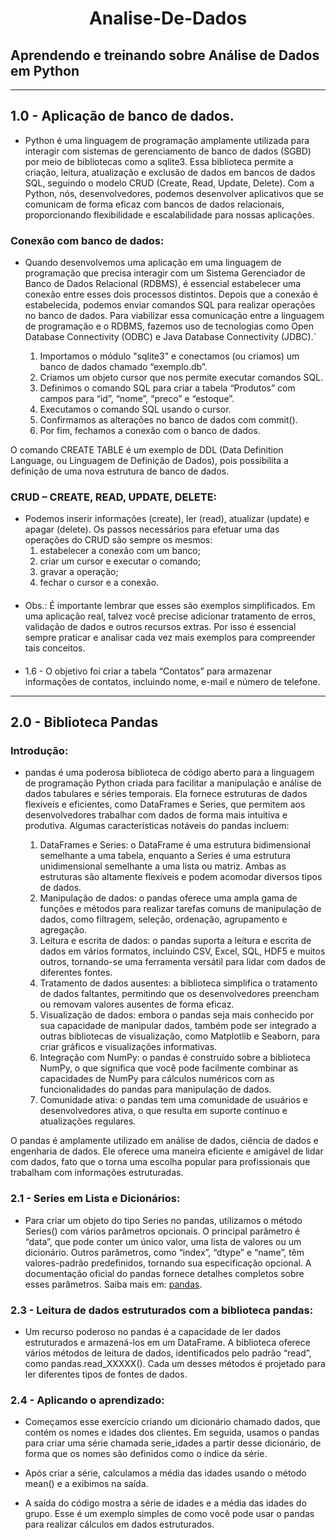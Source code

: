 # <center> Analise-De-Dados
## Aprendendo e treinando sobre Análise de Dados em Python

---
## 1.0 - Aplicação de banco de dados.
  * Python é uma linguagem de programação amplamente utilizada para interagir com sistemas de gerenciamento de banco de dados (SGBD) por meio de bibliotecas como a sqlite3. Essa biblioteca permite a criação, leitura, atualização e exclusão de dados em bancos de dados SQL, seguindo o modelo CRUD (Create, Read, Update, Delete). Com a Python, nós, desenvolvedores, podemos desenvolver aplicativos que se comunicam de forma eficaz com bancos de dados relacionais, proporcionando flexibilidade e escalabilidade para nossas aplicações.
###  Conexão com banco de dados:
* Quando desenvolvemos uma aplicação em uma linguagem de programação que precisa interagir com um Sistema Gerenciador de Banco de Dados Relacional (RDBMS), é essencial estabelecer uma conexão entre esses dois processos distintos. Depois que a conexão é estabelecida, podemos enviar comandos SQL para realizar operações no banco de dados. Para viabilizar essa comunicação entre a linguagem de programação e o RDBMS, fazemos uso de tecnologias como Open Database Connectivity (ODBC) e Java Database Connectivity (JDBC).`

    1.    Importamos o módulo "sqlite3" e conectamos (ou criamos) um banco de dados chamado “exemplo.db”.
    2.    Criamos um objeto cursor que nos permite executar comandos SQL.
    3.    Definimos o comando SQL para criar a tabela “Produtos” com campos para “id”, “nome”, “preco” e “estoque”.
    4.    Executamos o comando SQL usando o cursor.
    5.    Confirmamos as alterações no banco de dados com commit().
    6.    Por fim, fechamos a conexão com o banco de dados.

O comando CREATE TABLE é um exemplo de DDL (Data Definition Language, ou Linguagem de Definição de Dados), pois possibilita a definição de uma nova estrutura de banco de dados.
    
### CRUD – CREATE, READ, UPDATE, DELETE:
* Podemos inserir informações (create), ler (read), atualizar (update) e apagar (delete). Os passos necessários para efetuar uma das operações do CRUD são sempre os mesmos: 
  1. estabelecer a conexão com um banco;
  2. criar um cursor e executar o comando;
  3. gravar a operação;
  4. fechar o cursor e a conexão.
####
* Obs.: É importante lembrar que esses são exemplos simplificados. Em uma aplicação real, talvez você precise adicionar tratamento de erros, validação de dados e outros recursos extras. Por isso é essencial sempre praticar e analisar cada vez mais exemplos para compreender tais conceitos.
####
* 1.6 - O objetivo foi criar a tabela “Contatos” para armazenar informações de contatos, incluindo nome, e-mail e número de telefone.

---
## 2.0 - Biblioteca Pandas
### Introdução:
* pandas é uma poderosa biblioteca de código aberto para a linguagem de programação Python criada para facilitar a manipulação e análise de dados tabulares e séries temporais. Ela fornece estruturas de dados flexíveis e eficientes, como DataFrames e Series, que permitem aos desenvolvedores trabalhar com dados de forma mais intuitiva e produtiva. Algumas características notáveis do pandas incluem:

  1.    DataFrames e Series: o DataFrame é uma estrutura bidimensional semelhante a uma tabela, enquanto a Series é uma estrutura unidimensional semelhante a uma lista ou matriz. Ambas as estruturas são altamente flexíveis e podem acomodar diversos tipos de dados.
  2.    Manipulação de dados: o pandas oferece uma ampla gama de funções e métodos para realizar tarefas comuns de manipulação de dados, como filtragem, seleção, ordenação, agrupamento e agregação.
  3.    Leitura e escrita de dados: o pandas suporta a leitura e escrita de dados em vários formatos, incluindo CSV, Excel, SQL, HDF5 e muitos outros, tornando-se uma ferramenta versátil para lidar com dados de diferentes fontes.
  4.    Tratamento de dados ausentes: a biblioteca simplifica o tratamento de dados faltantes, permitindo que os desenvolvedores preencham ou removam valores ausentes de forma eficaz.
  5.    Visualização de dados: embora o pandas seja mais conhecido por sua capacidade de manipular dados, também pode ser integrado a outras bibliotecas de visualização, como Matplotlib e Seaborn, para criar gráficos e visualizações informativas.
  6.    Integração com NumPy: o pandas é construído sobre a biblioteca NumPy, o que significa que você pode facilmente combinar as capacidades de NumPy para cálculos numéricos com as funcionalidades do pandas para manipulação de dados.
  7.    Comunidade ativa: o pandas tem uma comunidade de usuários e desenvolvedores ativa, o que resulta em suporte contínuo e atualizações regulares.

O pandas é amplamente utilizado em análise de dados, ciência de dados e engenharia de dados. Ele oferece uma maneira eficiente e amigável de lidar com dados, fato que o torna uma escolha popular para profissionais que trabalham com informações estruturadas.

### 2.1 - Series em Lista e Dicionários:
* Para criar um objeto do tipo Series no pandas, utilizamos o método Series() com vários parâmetros opcionais. O principal parâmetro é “data”, que pode conter um único valor, uma lista de valores ou um dicionário. Outros parâmetros, como “index”, “dtype” e “name”, têm valores-padrão predefinidos, tornando sua especificação opcional. A documentação oficial do pandas fornece detalhes completos sobre esses parâmetros. Saiba mais em: [pandas](https://pandas.pydata.org/pandas-docs/stable/reference/api/pandas.Series.html.).

### 2.3 - Leitura de dados estruturados com a biblioteca pandas:
* Um recurso poderoso no pandas é a capacidade de ler dados estruturados e armazená-los em um DataFrame. A biblioteca oferece vários métodos de leitura de dados, identificados pelo padrão “read”, como pandas.read_XXXXX(). Cada um desses métodos é projetado para ler diferentes tipos de fontes de dados.

### 2.4 - Aplicando o aprendizado:
* Começamos esse exercício criando um dicionário chamado dados, que contém os nomes e idades dos clientes. Em seguida, usamos o pandas para criar uma série chamada serie_idades a partir desse dicionário, de forma que os nomes são definidos como o índice da série.

* Após criar a série, calculamos a média das idades usando o método mean() e a exibimos na saída.

* A saída do código mostra a série de idades e a média das idades do grupo. Esse é um exemplo simples de como você pode usar o pandas para realizar cálculos em dados estruturados.